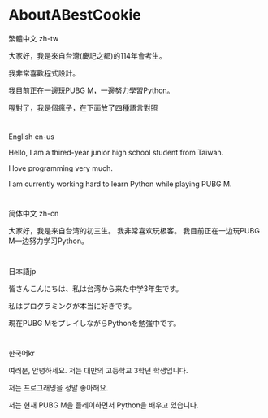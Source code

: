 # AboutABestCookie
繁體中文 zh-tw


大家好，我是來自台灣(慶記之都)的114年會考生。

我非常喜歡程式設計。

我目前正在一邊玩PUBG M，一邊努力學習Python。

喔對了，我是個瘋子，在下面放了四種語言對照

# 
English en-us


Hello, I am a thired-year junior high school student from Taiwan. 

I love programming very much. 

I am currently working hard to learn Python while playing PUBG M.
#
简体中文 zh-cn


大家好，我是来自台湾的初三生。
我非常喜欢玩极客。
我目前正在一边玩PUBG M一边努力学习Python。
#
日本語jp


皆さんこんにちは、私は台湾から来た中学3年生です。

私はプログラミングが本当に好きです。

現在PUBG MをプレイしながらPythonを勉強中です。
#
한국어kr


여러분, 안녕하세요. 저는 대만의 고등학교 3학년 학생입니다.

저는 프로그래밍을 정말 좋아해요.

저는 현재 PUBG M을 플레이하면서 Python을 배우고 있습니다.
